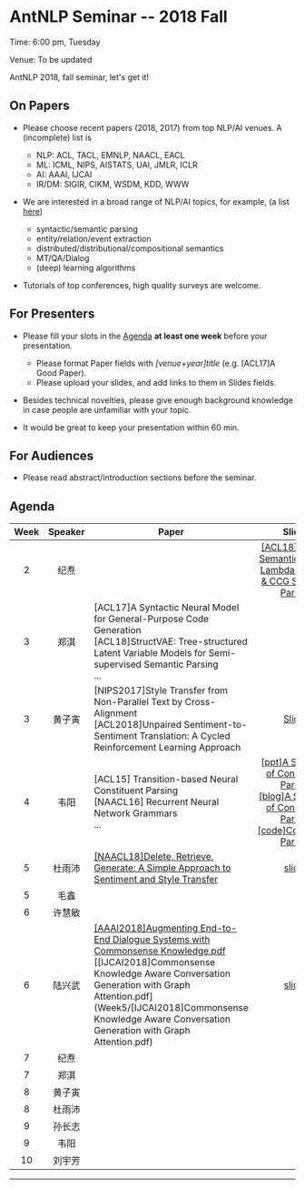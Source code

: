 # AntNLP Seminar -- 2018 Fall

Time: 6:00 pm, Tuesday

Venue: To be updated

AntNLP 2018, fall seminar, let's get it!

## On Papers

- Please choose recent papers (2018, 2017) from top NLP/AI venues. A (incomplete) list is
  - NLP: ACL, TACL, EMNLP, NAACL, EACL
  - ML:  ICML, NIPS, AISTATS, UAI, JMLR, ICLR
  - AI:  AAAI, IJCAI
  - IR/DM: SIGIR, CIKM, WSDM, KDD, WWW

- We are interested in a broad range of NLP/AI topics, for example, (a list [here](https://slack-files.com/T22T1UP8Q-F726RJERH-9a39cc3d9a))

  - syntactic/semantic parsing
  - entity/relation/event extraction
  - distributed/distributional/compositional semantics
  - MT/QA/Dialog
  - (deep) learning algorithms

- Tutorials of top conferences, high quality surveys are welcome.

## For Presenters

- Please fill your slots in the [Agenda](#agenda) **at least one week** before your presentation.

  - Please format Paper fields with *[venue+year]title* (e.g. [ACL17]A Good Paper).
  - Please upload your slides, and add links to them in Slides fields.
- Besides technical novelties, please give enough background knowledge in case people are unfamiliar with your topic.
- It would be great to keep your presentation within 60 min.

## For Audiences

- Please read abstract/introduction sections before the seminar.

## Agenda

| Week | Speaker | Paper                                    |                  Slides                  |
| :--: | :-----: | ---------------------------------------- | :--------------------------------------: |
|  2   |   纪焘    |                                          | [[ACL18]Tutorial: Semantic Parsing](https://github.com/allenai/acl2018-semantic-parsing-tutorial)<br>[Lambda calculus & CCG Semantic Parsing](https://courses.cs.washington.edu/courses/csep517/13au/slides/csep517au13-semantic-parsing.pdf) |
|  3   |   郑淇    | [ACL17]A Syntactic Neural Model for General-Purpose Code Generation<br/>[ACL18]StructVAE: Tree-structured Latent Variable Models for Semi-supervised Semantic Parsing<br/>... |                                          |
|  3   |   黄子寅   | [NIPS2017]Style Transfer from Non-Parallel Text by Cross-Alignment<br/>[ACL2018]Unpaired Sentiment-to-Sentiment Translation: A Cycled Reinforcement Learning Approach | [Slides](https://github.com/AntNLP/seminar/blob/master/2018Fall/Week3/StyleTransfer.pdf) |
|  4   |   韦阳    | [ACL15] Transition-based Neural Constituent Parsing<br/>[NAACL16] Recurrent Neural Network Grammars<br/>... | [[ppt]A Summary of Constituent Parsing](https://github.com/godweiyang/files-backup/blob/master/lecture/ppt1/A%20Summary%20of%20Constituent%20Parsing.pdf)</br>[[blog]A Summary of Constituent Parsing](https://godweiyang.com/2018/09/26/constituent-parsing-summary/)</br>[[code]Constituent Parsing](https://github.com/godweiyang/ConstituentParsing) |
|  5   |   杜雨沛   | [[NAACL18]Delete, Retrieve, Generate: A Simple Approach to Sentiment and Style Transfer](https://arxiv.org/pdf/1804.06437.pdf) |        [slides](Week4/yupei.pdf)         |
|  5   |   毛鑫   |                                          |                                          |
|  6   |   许慧敏   |                                          |                                          |
|  6   |   陆兴武   | [[AAAI2018]Augmenting End-to-End Dialogue Systems with Commonsense Knowledge.pdf](https://github.com/AntNLP/seminar/blob/master/2018Fall/Week5/%5BAAAI2018%5DAugmenting%20End-to-End%20Dialogue%20Systems%20with%20Commonsense%20Knowledge.pdf) </br>  [[IJCAI2018]Commonsense Knowledge Aware Conversation Generation with Graph Attention.pdf](Week5/[IJCAI2018]Commonsense Knowledge Aware Conversation Generation with Graph Attention.pdf)                                      |  [slides](Week5/知识型对话.pdf)                                        |
|  7   |   纪焘    |                                          |                                          |
|  7   |   郑淇    |                                          |                                          |
|  8   |   黄子寅   |                                          |                                          |
|  8   |   杜雨沛   |                                          |                                          |
|  9   |   孙长志   |                                          |                                          |
|  9   |   韦阳    |                                          |                                          |
|  10  |   刘宇芳   |                                          |                                          |

---
